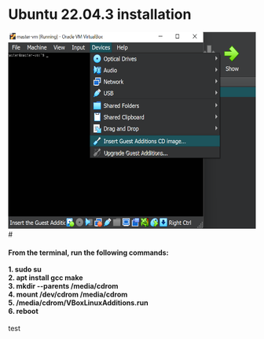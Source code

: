 # Ubuntu 22.04.3 installation


<img src="images/Screenshot_11.png" width="700" height="400">
# <h4>From the terminal, run the following commands:<br>
<br>
 1. sudo su<br>
 2. apt install gcc make<br>
 3. mkdir --parents /media/cdrom<br>
 4. mount /dev/cdrom /media/cdrom<br>
 5. /media/cdrom/VBoxLinuxAdditions.run<br>
 6. reboot</h4>

 test
